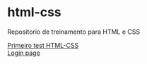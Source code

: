 # html-css
 Repositorio de treinamento para HTML e CSS

<a href="MAIN-TEST/index.html" target= "_blank">Primeiro test HTML-CSS</a> <br>
<a href="Company-login/index.html" target= "_blank">Login page</a>
